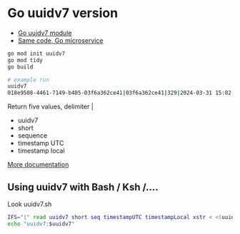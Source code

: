 # Go uuidv7 version

* [Go uuidv7 module](https://github.com/samborkent/uuid)
* [Same code, Go microservice](https://github.com/kshji/go/tree/master/uuidv7server)

```bash
go mod init uuidv7
go mod tidy
go build

# example run
uuidv7
018e9508-4461-7149-b405-03f6a362ce41|03f6a362ce41|329|2024-03-31 15:02:10.785 +0000 UTC|2024-03-31 18:02:10.785 +0300 EEST
```

Return five values, delimiter |
* uuidv7
* short 
* sequence
* timestamp UTC
* timestamp local

[More documentation](https://github.com/samborkent/uuidv7)

## Using uuidv7 with Bash / Ksh /.... 
Look uuidv7.sh
```bash
IFS="|" read uuidv7 short seq timestampUTC timestampLocal xstr < <(uuidv7)
echo "uuidv7:$uuidv7"
```

